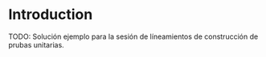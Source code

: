 # Introduction 
TODO: Solución ejemplo para la sesión de líneamientos de construcción de prubas unitarias. 
